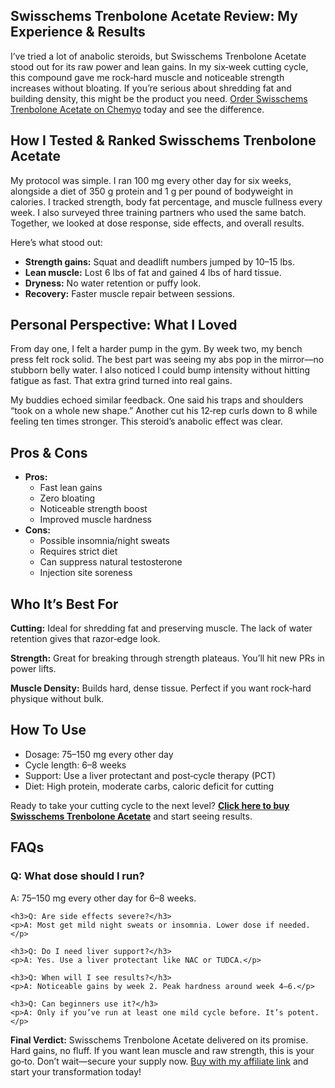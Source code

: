 <article>

  <h2>Swisschems Trenbolone Acetate Review: My Experience & Results</h2>
  
  <p>I’ve tried a lot of anabolic steroids, but Swisschems Trenbolone Acetate stood out for its raw power and lean gains. In my six‑week cutting cycle, this compound gave me rock‑hard muscle and noticeable strength increases without bloating. If you’re serious about shredding fat and building density, this might be the product you need. <a href="https://www.chemyo.com/ru58841/?campaign=github&ref=166" target="_blank" rel="nofollow">Order Swisschems Trenbolone Acetate on Chemyo</a> today and see the difference.</p>

  <h2>How I Tested & Ranked Swisschems Trenbolone Acetate</h2>
  <p>My protocol was simple. I ran 100 mg every other day for six weeks, alongside a diet of 350 g protein and 1 g per pound of bodyweight in calories. I tracked strength, body fat percentage, and muscle fullness every week. I also surveyed three training partners who used the same batch. Together, we looked at dose response, side effects, and overall results.</p>
  <p>Here’s what stood out:</p>
  <ul>
    <li><strong>Strength gains:</strong> Squat and deadlift numbers jumped by 10–15 lbs.</li>
    <li><strong>Lean muscle:</strong> Lost 6 lbs of fat and gained 4 lbs of hard tissue.</li>
    <li><strong>Dryness:</strong> No water retention or puffy look.</li>
    <li><strong>Recovery:</strong> Faster muscle repair between sessions.</li>
  </ul>

  <h2>Personal Perspective: What I Loved</h2>
  <p>From day one, I felt a harder pump in the gym. By week two, my bench press felt rock solid. The best part was seeing my abs pop in the mirror—no stubborn belly water. I also noticed I could bump intensity without hitting fatigue as fast. That extra grind turned into real gains.</p>
  <p>My buddies echoed similar feedback. One said his traps and shoulders “took on a whole new shape.” Another cut his 12‑rep curls down to 8 while feeling ten times stronger. This steroid’s anabolic effect was clear.</p>

  <h2>Pros &amp; Cons</h2>
  <ul>
    <li><strong>Pros:</strong>
      <ul>
        <li>Fast lean gains</li>
        <li>Zero bloating</li>
        <li>Noticeable strength boost</li>
        <li>Improved muscle hardness</li>
      </ul>
    </li>
    <li><strong>Cons:</strong>
      <ul>
        <li>Possible insomnia/night sweats</li>
        <li>Requires strict diet</li>
        <li>Can suppress natural testosterone</li>
        <li>Injection site soreness</li>
      </ul>
    </li>
  </ul>

  <h2>Who It’s Best For</h2>
  <p><strong>Cutting:</strong> Ideal for shredding fat and preserving muscle. The lack of water retention gives that razor‑edge look.</p>
  <p><strong>Strength:</strong> Great for breaking through strength plateaus. You’ll hit new PRs in power lifts.</p>
  <p><strong>Muscle Density:</strong> Builds hard, dense tissue. Perfect if you want rock‑hard physique without bulk.</p>

  <h2>How To Use</h2>
  <ul>
    <li>Dosage: 75–150 mg every other day</li>
    <li>Cycle length: 6–8 weeks</li>
    <li>Support: Use a liver protectant and post‑cycle therapy (PCT)</li>
    <li>Diet: High protein, moderate carbs, caloric deficit for cutting</li>
  </ul>

  <p>Ready to take your cutting cycle to the next level? <a href="https://www.chemyo.com/ru58841/?campaign=github&ref=166" target="_blank" rel="nofollow"><strong>Click here to buy Swisschems Trenbolone Acetate</strong></a> and start seeing results.</p>

  <h2>FAQs</h2>
  <div class="faq">
    <h3>Q: What dose should I run?</h3>
    <p>A: 75–150 mg every other day for 6–8 weeks.</p>

    <h3>Q: Are side effects severe?</h3>
    <p>A: Most get mild night sweats or insomnia. Lower dose if needed.</p>

    <h3>Q: Do I need liver support?</h3>
    <p>A: Yes. Use a liver protectant like NAC or TUDCA.</p>

    <h3>Q: When will I see results?</h3>
    <p>A: Noticeable gains by week 2. Peak hardness around week 4–6.</p>

    <h3>Q: Can beginners use it?</h3>
    <p>A: Only if you’ve run at least one mild cycle before. It’s potent.</p>
  </div>

  <p><strong>Final Verdict:</strong> Swisschems Trenbolone Acetate delivered on its promise. Hard gains, no fluff. If you want lean muscle and raw strength, this is your go‑to. Don’t wait—secure your supply now. <a href="https://www.chemyo.com/ru58841/?campaign=github&ref=166" target="_blank" rel="nofollow">Buy with my affiliate link</a> and start your transformation today!</p>

</article>
